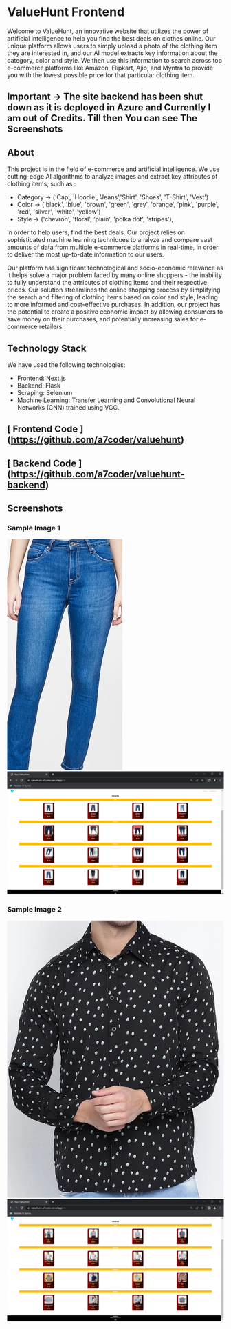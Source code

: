 # ValueHunt Frontend

Welcome to ValueHunt, an innovative website that utilizes the power of artificial intelligence to 
help you find the best deals on clothes online. Our unique platform allows users to simply upload 
a photo of the clothing item they are interested in, and our AI model extracts key information about 
the category, color and style. We then use this information to search across top e-commerce platforms like 
Amazon, Flipkart, Ajio, and Myntra to provide you with the lowest possible price for that particular 
clothing item.

## Important -> The site backend has been shut down as it is deployed in Azure and Currently I am out of Credits. Till then You can see The Screenshots

## About

This project is in the field of e-commerce and artificial intelligence. We use cutting-edge AI 
algorithms to analyze images and extract key attributes of clothing items, such as :

- Category -> ('Cap', 'Hoodie', 'Jeans','Shirt', 'Shoes', 'T-Shirt', 'Vest')  
- Color -> ('black', 'blue', 'brown', 'green', 'grey', 'orange', 'pink', 'purple', 'red',  'silver',  'white',  'yellow') 
- Style -> ('chevron', 'floral', 'plain', 'polka dot', 'stripes'),

in order to help users, find the best deals. Our project relies on sophisticated machine learning 
techniques to analyze and compare vast amounts of data from multiple e-commerce platforms in 
real-time, in order to deliver the most up-to-date information to our users.

Our platform has significant technological and socio-economic relevance as it helps solve a major 
problem faced by many online shoppers - the inability to fully understand the attributes of clothing 
items and their respective prices. Our solution streamlines the online shopping process by 
simplifying the search and filtering of clothing items based on color and style, leading to more 
informed and cost-effective purchases. In addition, our project has the potential to create a positive 
economic impact by allowing consumers to save money on their purchases, and potentially 
increasing sales for e-commerce retailers.

## Technology Stack

We have used the following technologies:

- Frontend: Next.js
- Backend: Flask
- Scraping: Selenium
- Machine Learning: Transfer Learning and Convolutional Neural Networks (CNN) trained using VGG.

## [ Frontend Code ] (https://github.com/a7coder/valuehunt)
## [ Backend Code ] (https://github.com/a7coder/valuehunt-backend)
## Screenshots
### Sample Image 1
![Sample Image](https://raw.githubusercontent.com/a7coder/valuehunt/main/Screenshots/sample_input.jpg)
![Sample Output](https://raw.githubusercontent.com/a7coder/valuehunt/main/Screenshots/sample_output.png)
### Sample Image 2
![Sample Image 2](https://raw.githubusercontent.com/a7coder/valuehunt/main/Screenshots/sample_input2.jpg)
![Sample Image](https://raw.githubusercontent.com/a7coder/valuehunt/main/Screenshots/sample_output2.png)

